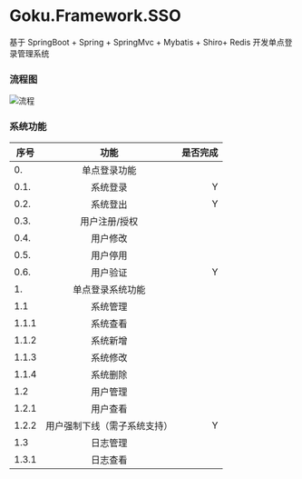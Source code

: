 # Goku.Framework.SSO
基于 SpringBoot + Spring + SpringMvc + Mybatis + Shiro+ Redis 开发单点登录管理系统

### 流程图

![流程](http://nbfujx.oss-cn-hangzhou.aliyuncs.com/sso%E6%9E%B6%E6%9E%84%E5%9B%BE.jpg)

###  系统功能
| **序号** | **功能** | **是否完成**|
| ------------- |:-------------:| -------------:|
|0.|单点登录功能|
|0.1.|系统登录|Y|
|0.2.|系统登出|Y|
|0.3.|用户注册/授权||
|0.4.|用户修改||
|0.5.|用户停用||
|0.6.|用户验证|Y|
|1.|单点登录系统功能||
|1.1|系统管理||
|1.1.1|系统查看||
|1.1.2|系统新增||
|1.1.3|系统修改||
|1.1.4|系统删除||
|1.2|用户管理||
|1.2.1|用户查看||
|1.2.2|用户强制下线（需子系统支持）|Y|
|1.3|日志管理||
|1.3.1|日志查看||
